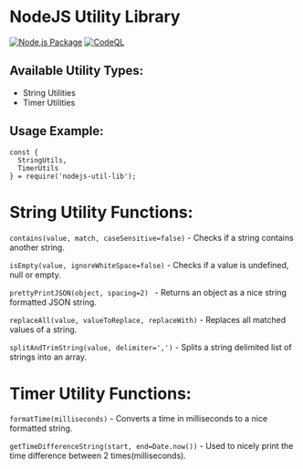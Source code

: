 NodeJS Utility Library
======================

[![Node.js Package](https://github.com/uranakam/nodejs-util-lib/actions/workflows/npm-publish.yml/badge.svg)](https://github.com/uranakam/nodejs-util-lib/actions/workflows/npm-publish.yml)
[![CodeQL](https://github.com/uranakam/nodejs-util-lib/actions/workflows/codeql-analysis.yml/badge.svg)](https://github.com/uranakam/nodejs-util-lib/actions/workflows/codeql-analysis.yml)
## Available Utility Types:

- String Utilities
- Timer Utilities

## Usage Example:

```
const { 
  StringUtils, 
  TimerUtils
} = require('nodejs-util-lib');
```

# String Utility Functions:

```contains(value, match, caseSensitive=false)``` - Checks if a string contains another string.

```isEmpty(value, ignoreWhiteSpace=false)``` - Checks if a value is undefined, null or empty.

```prettyPrintJSON(object, spacing=2) ``` - Returns an object as a nice string formatted JSON string.

```replaceAll(value, valueToReplace, replaceWith)``` - Replaces all matched values of a string.

```splitAndTrimString(value, delimiter=',')``` - Splits a string delimited list of strings into an array.

# Timer Utility Functions:

```formatTime(milliseconds)``` - Converts a time in milliseconds to a nice formatted string.

```getTimeDifferenceString(start, end=Date.now())``` - Used to nicely print the time difference between 2 times(milliseconds).
